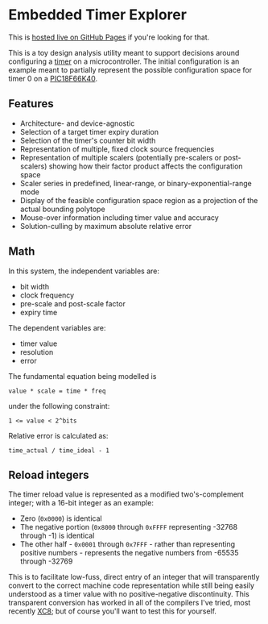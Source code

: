 # Embedded Timer Explorer

This is [hosted live on GitHub Pages](https://reinderien.github.io/timers/)
if you're looking for that.

This is a toy design analysis utility meant to support decisions around 
configuring a 
[timer](https://en.wikipedia.org/wiki/Programmable_interval_timer) 
on a microcontroller. The initial configuration is an example meant to 
partially represent the possible configuration space for timer 0 on a 
[PIC18F66K40](https://ww1.microchip.com/downloads/en/DeviceDoc/40001842D.pdf).

## Features

- Architecture- and device-agnostic
- Selection of a target timer expiry duration
- Selection of the timer's counter bit width
- Representation of multiple, fixed clock source frequencies
- Representation of multiple scalers (potentially pre-scalers or post-scalers) 
  showing how their factor product affects the configuration space
- Scaler series in predefined, linear-range, or binary-exponential-range mode
- Display of the feasible configuration space region as a projection of the
  actual bounding polytope
- Mouse-over information including timer value and accuracy
- Solution-culling by maximum absolute relative error

## Math

In this system, the independent variables are:
- bit width
- clock frequency
- pre-scale and post-scale factor
- expiry time

The dependent variables are:
- timer value
- resolution
- error

The fundamental equation being modelled is

    value * scale = time * freq

under the following constraint:

    1 <= value < 2^bits

Relative error is calculated as:

    time_actual / time_ideal - 1

## Reload integers

The timer reload value is represented as a modified two's-complement integer; with a 16-bit integer as an example:

- Zero (`0x0000`) is identical
- The negative portion (`0x8000` through `0xFFFF` representing -32768 through -1) is identical
- The other half - `0x0001` through `0x7FFF` - rather than representing positive numbers - represents the negative
  numbers from -65535 through -32769

This is to facilitate low-fuss, direct entry of an integer that will transparently convert to the correct machine code
representation while still being easily understood as a timer value with no positive-negative discontinuity. This
transparent conversion has worked in all of the compilers I've tried, most recently
[XC8](https://www.microchip.com/en-us/tools-resources/develop/mplab-xc-compilers); 
but of course you'll want to test this for yourself.
